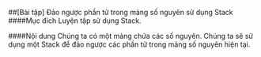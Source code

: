 ##[Bài tập] Đảo ngược phần tử trong mảng số nguyên sử dụng Stack
####Mục đích
Luyện tập sử dụng Stack.

####Nội dung
Chúng ta có một mảng chứa các số nguyên. Chúng ta sẽ sử dụng một Stack để đảo ngược các phần tử trong mảng số nguyên hiện tại.


